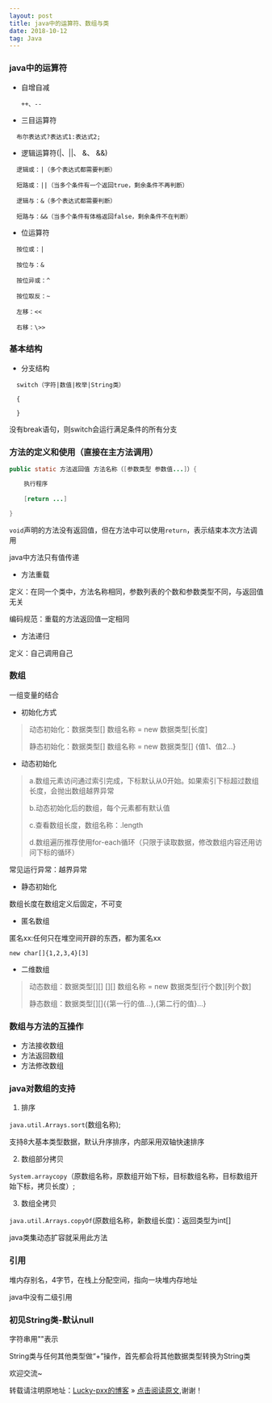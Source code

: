 ```yaml
---
layout: post
title: java中的运算符、数组与类
date: 2018-10-12
tag: Java
--- 
```


### java中的运算符

- 自增自减

  `++、--`

- 三目运算符

```
  布尔表达式?表达式1:表达式2;
```

- 逻辑运算符(|、||、 &、 &&)

```
  逻辑或：|（多个表达式都需要判断）

  短路或：||（当多个条件有一个返回true，剩余条件不再判断）

  逻辑与：&（多个表达式都需要判断）

  短路与：&&（当多个条件有体格返回false，剩余条件不在判断）
```

- 位运算符

```
  按位或：|

  按位与：&

  按位异或：^

  按位取反：~

  左移：<<

  右移：\>>
```

### 基本结构

- 分支结构

```
  switch（字符|数值|枚举|String类）

  {

  }
```

没有break语句，则switch会运行满足条件的所有分支

### 方法的定义和使用（直接在主方法调用）

```java
public static 方法返回值 方法名称（[参数类型 参数值...]）{

	执行程序
	
	[return ...]

}
```

`void`声明的方法没有返回值，但在方法中可以使用`return`，表示结束本次方法调用

java中方法只有值传递

- 方法重载

定义：在同一个类中，方法名称相同，参数列表的个数和参数类型不同，与返回值无关

编码规范：重载的方法返回值一定相同

- 方法递归

定义：自己调用自己

### 数组

一组变量的结合

- 初始化方式

> 动态初始化：数据类型[] 数组名称 = new 数据类型[长度]
> 
> 静态初始化：数据类型[] 数组名称 = new 数据类型[] {值1、值2...}

- 动态初始化

> a.数组元素访问通过索引完成，下标默认从0开始。如果索引下标超过数组长度，会抛出数组越界异常
> 
> b.动态初始化后的数组，每个元素都有默认值
> 
> c.查看数组长度，数组名称：.length
> 
> d.数组遍历推荐使用for-each循环（只限于读取数据，修改数组内容还用访问下标的循环）

常见运行异常：越界异常

- 静态初始化

数组长度在数组定义后固定，不可变

- 匿名数组

匿名xx:任何只在堆空间开辟的东西，都为匿名xx

```
new char[]{1,2,3,4}[3]
```

- 二维数组

> 动态数组：数据类型[][] []\[] 数组名称 = new 数据类型\[行个数][列个数]
> 
> 静态数组：数据类型[]\[]{{第一行的值...},{第二行的值}...}

### 数组与方法的互操作

- 方法接收数组
- 方法返回数组
- 方法修改数组

### java对数组的支持

1. 排序

`java.util.Arrays.sort`(数组名称);

支持8大基本类型数据，默认升序排序，内部采用双轴快速排序

2. 数组部分拷贝

`System.arraycopy`（原数组名称，原数组开始下标，目标数组名称，目标数组开始下标，拷贝长度）;

3. 数组全拷贝

`java.util.Arrays.copyOf`(原数组名称，新数组长度)：返回类型为int[]

java类集动态扩容就采用此方法



### 引用

堆内存别名，4字节，在栈上分配空间，指向一块堆内存地址

java中没有二级引用

### 初见String类-默认null

字符串用""表示

String类与任何其他类型做“+”操作，首先都会将其他数据类型转换为String类

欢迎交流~

转载请注明原地址：[Lucky-pxx的博客](http://www.bingoxin.top) » [点击阅读原文](http://www.bingoxin.top/2018/04/%E5%88%A4%E6%96%AD%E4%B8%A4%E4%B8%AA%E6%97%A0%E5%A4%B4%E7%BB%93%E7%82%B9%E7%9A%84%E5%8D%95%E9%93%BE%E8%A1%A8%E6%98%AF%E5%90%A6%E7%9B%B8%E4%BA%A4/),谢谢！